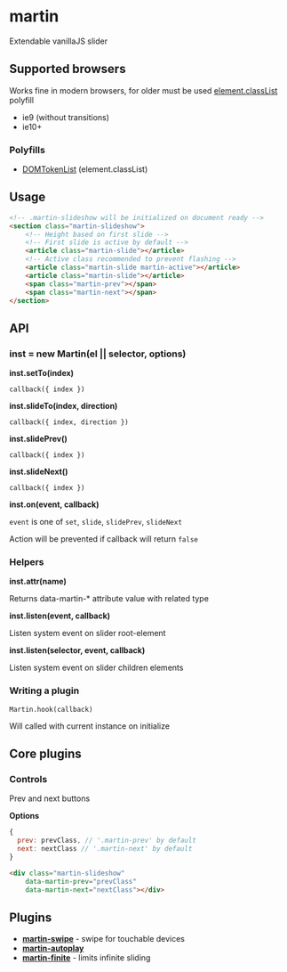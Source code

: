# martin

Extendable vanillaJS slider

## Supported browsers

Works fine in modern browsers, for older must be used [element.classList](http://caniuse.com/#feat=classlist) polyfill

- ie9 (without transitions)
- ie10+

### Polyfills

- [DOMTokenList](https://github.com/jwilsson/domtokenlist) (element.classList)

## Usage

```html
<!-- .martin-slideshow will be initialized on document ready -->
<section class="martin-slideshow">
	<!-- Height based on first slide -->
	<!-- First slide is active by default -->
	<article class="martin-slide"></article>
	<!-- Active class recommended to prevent flashing -->
	<article class="martin-slide martin-active"></article>
	<article class="martin-slide"></article>
	<span class="martin-prev"></span>
	<span class="martin-next"></span>
</section>
```

## API

### inst = new Martin(el || selector, options)

**inst.setTo(index)**

`callback({ index })`

**inst.slideTo(index, direction)**

`callback({ index, direction })`

**inst.slidePrev()**

`callback({ index })`

**inst.slideNext()**

`callback({ index })`

**inst.on(event, callback)**

`event` is one of `set`, `slide`, `slidePrev`, `slideNext`

Action will be prevented if callback will return `false`

### Helpers

**inst.attr(name)**

Returns data-martin-* attribute value with related type

**inst.listen(event, callback)**

Listen system event on slider root-element

**inst.listen(selector, event, callback)**

Listen system event on slider children elements

### Writing a plugin

`Martin.hook(callback)`

Will called with current instance on initialize

## Core plugins

### Controls

Prev and next buttons

**Options**

```js
{
  prev: prevClass, // '.martin-prev' by default
  next: nextClass // '.martin-next' by default
}
```

```html
<div class="martin-slideshow"
	data-martin-prev="prevClass"
	data-martin-next="nextClass"></div>
```

## Plugins

- **[martin-swipe](https://github.com/TrySound/martin-swipe)** - swipe for touchable devices
- **[martin-autoplay](https://github.com/TrySound/martin-autoplay)**
- **[martin-finite](https://github.com/TrySound/martin-finite)** - limits infinite sliding
